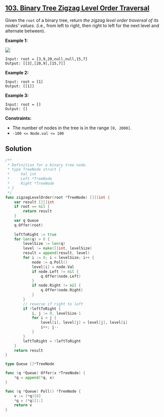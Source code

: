 ## [103. Binary Tree Zigzag Level Order Traversal](https://leetcode.com/problems/binary-tree-zigzag-level-order-traversal/)


Given the `root` of a binary tree, return _the zigzag level order traversal of its nodes' values_. (i.e., from left to right, then right to left for the next level and alternate between).

**Example 1:**

![](https://assets.leetcode.com/uploads/2021/02/19/tree1.jpg)

```
Input: root = [3,9,20,null,null,15,7]
Output: [[3],[20,9],[15,7]]
```

**Example 2:**

```
Input: root = [1]
Output: [[1]]
```

**Example 3:**

```
Input: root = []
Output: []
```

**Constraints:**

*   The number of nodes in the tree is in the range `[0, 2000]`.
*   `-100 <= Node.val <= 100`



## Solution

```go
/**
 * Definition for a binary tree node.
 * type TreeNode struct {
 *     Val int
 *     Left *TreeNode
 *     Right *TreeNode
 * }
 */
func zigzagLevelOrder(root *TreeNode) [][]int {
    var result [][]int
    if root == nil {
        return result
    }
    var q Queue
    q.Offer(root)
    
    leftToRight := true
    for len(q) > 0 {
        levelSize := len(q)
        level := make([]int, levelSize)
        result = append(result, level)
        for i := 0; i < levelSize; i++ {
            node := q.Poll()
            level[i] = node.Val
            if node.Left != nil {
                q.Offer(node.Left)
            }
            if node.Right != nil {
                q.Offer(node.Right)
            }
        }
        // reverse if right to left
        if !leftToRight {
            i, j := 0, levelSize-1
            for i < j {
                level[i], level[j] = level[j], level[i]
                i++; j--
            }
        }
        leftToRight = !leftToRight
    }
    return result
}

type Queue []*TreeNode

func (q *Queue) Offer(x *TreeNode) {
    *q = append(*q, x)
}

func (q *Queue) Poll() *TreeNode {
    v := (*q)[0]
    *q = (*q)[1:]
    return v
}
```

